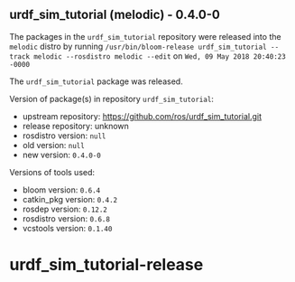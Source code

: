 ## urdf_sim_tutorial (melodic) - 0.4.0-0

The packages in the `urdf_sim_tutorial` repository were released into the `melodic` distro by running `/usr/bin/bloom-release urdf_sim_tutorial --track melodic --rosdistro melodic --edit` on `Wed, 09 May 2018 20:40:23 -0000`

The `urdf_sim_tutorial` package was released.

Version of package(s) in repository `urdf_sim_tutorial`:

- upstream repository: https://github.com/ros/urdf_sim_tutorial.git
- release repository: unknown
- rosdistro version: `null`
- old version: `null`
- new version: `0.4.0-0`

Versions of tools used:

- bloom version: `0.6.4`
- catkin_pkg version: `0.4.2`
- rosdep version: `0.12.2`
- rosdistro version: `0.6.8`
- vcstools version: `0.1.40`


# urdf_sim_tutorial-release